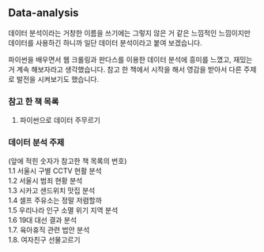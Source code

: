 ## Data-analysis
데이터 분석이라는 거창한 이름을 쓰기에는 그렇지 않은 거 같은 느낌적인 느낌이지만 
데이터를 사용하긴 하니까 일단 데이터 분석이라고 붙여 보겠습니다. 

파이썬을 배우면서 웹 크롤링과 판다스를 이용한 데이터 분석에 흥미를 느꼈고, 재밌는거 계속 해보자라고 생각했습니다. 
참고 한 책에서 시작을 해서 영감을 받아서 다른 주제로 발전을 시켜보기도 했습니다. 

### 참고 한 책 목록 
1. 파이썬으로 데이터 주무르기
 
### 데이터 분석 주제
(앞에 적힌 숫자가 참고한 책 목록의 번호)  
1.1 서울시 구별 CCTV 현활 분석   
1.2 서울시 범죄 현황 분석  
1.3 시카고 샌드위치 맛집 분석   
1.4 셀프 주유소는 정말 저렴할까  
1.5 우리나라 인구 소멸 위기 지역 분석  
1.6 19대 대선 결과 분석  
1.7. 육아휴직 관련 법안 분석  
1.8. 여자친구 선물고르기  

